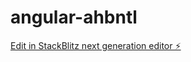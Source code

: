 # angular-ahbntl

[Edit in StackBlitz next generation editor ⚡️](https://stackblitz.com/~/github.com/Roshan7765/angular-ahbntl)
